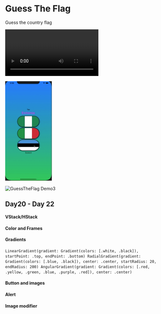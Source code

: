 # Guess The Flag
Guess the country flag

![GuessTheFlag Demo](Demo/flag.mov)

![GuessTheFlag Demo2](Demo/flag_50.gif)

![GuessTheFlag Demo3](Demo/flag.gif)

## Day20 - Day 22

#### VStack/HStack
#### Color and Frames
#### Gradients
`
    LinearGradient(gradient: Gradient(colors: [.white, .black]), startPoint: .top, endPoint: .bottom)
    RadialGradient(gradient: Gradient(colors: [.blue, .black]), center: .center, startRadius: 20, endRadius: 200)
    AngularGradient(gradient: Gradient(colors: [.red, .yellow, .green, .blue, .purple, .red]), center: .center)
`
#### Button and images
#### Alert
#### Image modifier

